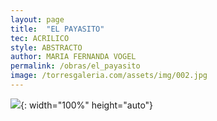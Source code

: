 ```yaml
---
layout: page
title:  "EL PAYASITO"
tec: ACRILICO
style: ABSTRACTO
author: MARIA FERNANDA VOGEL
permalink: /obras/el_payasito
image: /torresgaleria.com/assets/img/002.jpg
---
```


![](/torresgaleria.com/assets/img/002.jpg){: width="100%" height="auto"}

